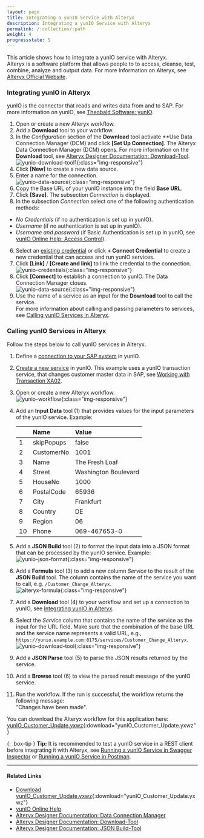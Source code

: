 ```yaml
---
layout: page
title: Integrating a yunIO Service with Alteryx
description: Integrating a yunIO Service with Alteryx
permalink: /:collection/:path
weight: 4
progressstate: 5
---
```



This article shows how to integrate a yunIO service with Alteryx.<br>
Alteryx is a software platform that allows people to to access, cleanse, test, combine, analyze and output data. 
For more Information on Alteryx, see [Alteryx Official Website](https://www.alteryx.com/).

### Integrating yunIO in Alteryx

yunIO is the connector that reads and writes data from and to SAP.
For more information on yunIO, see [Theobald Software: yunIO](https://theobald-software.com/en/yunio/).

1. Open or create a new Alteryx workflow.
2. Add a **Download** tool to your workflow.
3. In the *Configuration* section of the **Download** tool activate **Use Data Connection Manager (DCM) and click **[Set Up Connection]**. The Alteryx Data Connection Manager (DCM) opens.
For more information on the **Download** tool, see [Alteryx Designer Documentation: Download-Tool](https://help.alteryx.com/20231/designer/download-tool).<br>
![yunio-download-tool1](/img/contents/yunio/yunio-download-tool1.png){:class="img-responsive"}
4. Click **[New]** to create a new data source.
5. Enter a name for the connection.<br>
![yunio-data-source](/img/contents/yunio/yunIO-data-source.png){:class="img-responsive"}
6. Copy the Base URL of your yunIO instance into the field **Base URL**.
7. Click **[Save]**. The subsection *Connection* is displayed.
5. In the subsection *Connection* select one of the following authentication methods: <br>
- *No Credentials* (if no authentication is set up in yunIO).
- *Username* (if no authentication is set up in yunIO).
- *Username and password* (if Basic Authentication is set up in yunIO, see [yunIO Online Help: Access Control](https://help.theobald-software.com/en/yunio/access-control#global-access-control)).
6. Select an [existing credential](#creating-credentials) or click **+ Connect Credential** to create a new credential that can access and run yunIO services.
7. Click **[Link]** / **[Create and link]** to link the credential to the connection.<br>
![yunio-credentials](/img/contents/yunio/yunIO-data-source.png){:class="img-responsive"}
12. Click **[Connect]** to establish a connection to yunIO. The Data Connection Manager closes.<br>
![yunio-data-source](/img/contents/yunio/yunIO-data-source-connect.png){:class="img-responsive"}
13. Use the name of a service as an input for the **Download** tool to call the service. <br>
For more information about calling and passing parameters to services, see [Calling yunIO Services in Alteryx](#calling-yunio-services-in-alteryx).

<!---
{: .box-note }
**Note:** The Alteryx Data Connection Manager is available as of Alteryx Designer version 2021.4. 
-->

### Calling yunIO Services in Alteryx

Follow the steps below to call yunIO services in Alteryx.<br>

1. Define a [connection to your SAP system](https://help.theobald-software.com/en/yunio/sap-connection) in yunIO. 
2. [Create a new service](https://help.theobald-software.com/en/yunio/getting-started#creating-a-service) in yunIO.
This example uses a yunIO transaction service, that changes customer master data in SAP, see [Working with Transaction XA02](https://kb.theobald-software.com/yunio/transaction-xa02).<br>
3. Open or create a new Alteryx workflow.<br>
![yunio-workflow](/img/contents/yunio/yunIO-workflow.png){:class="img-responsive"}
4. Add an **Input Data** tool (1) that provides values for the input parameters of the yunIO service. Example:

	|  | Name | Value |
	| :------ |:--- | :--- |
	| 1 | skipPopups | false |
	| 2 | CustomerNo | 1001 |
	| 3 | Name | The Fresh Loaf |
	| 4 | Street | Washington Boulevard |
	| 5 | HouseNo | 1000 |
	| 6 | PostalCode | 65936 |
	| 7 | City | Frankfurt |
	| 8 | Country | DE |
	| 9 | Region | 06 |
	| 10 | Phone | 069-467653-0 |

5. Add a **JSON Build** tool (2) to format the input data into a JSON format that can be processed by the yunIO service. Example:<br>
![yunio-json-format](/img/contents/yunio/yunio-json-format.png){:class="img-responsive"}
6. Add a **Formula** tool (3) to add a new column *Service* to the result of the **JSON Build** tool. 
The column contains the name of the service you want to call, e.g. `/Customer_Change_Alteryx`.<br>
![alteryx-formula](/img/contents/yunio/alteryx-formula.png){:class="img-responsive"}
7. Add a **Download** tool (4) to your workflow and set up a connection to yunIO, see [Integrating yunIO in Alteryx](#integrating-yunio-in-alteryx). 
8. Select the *Service* column that contains the name of the service as the input for the URL field. Make sure that the combination of the base URL and the service name represents a valid URL, e.g., `https://yunio.example.com:8175/services/Customer_Change_Alteryx`.<br>
![yunio-download-tool](/img/contents/yunio/yunio-download-tool.png){:class="img-responsive"}
8. Add a **JSON Parse** tool (5) to parse the JSON results returned by the service. 
9. Add a **Browse** tool (6) to view the parsed result message of the yunIO service. 
10. Run the workflow. If the run is successful, the workflow returns the following message:<br>
"Changes have been made".

You can download the Alteryx workflow for this application here: [yunIO_Customer_Update.yxwz](/files/yunio/yunIO_Customer_Update.yxwz){:download="yunIO_Customer_Update.yxwz"}

{: .box-tip }
**Tip:** It is recommended to test a yunIO service in a REST client before integrating it with Alteryx, see [Running a yunIO Service in Swagger Inspector](https://kb.theobald-software.com/yunio/running-a-yunio-service-in-swagger-inspector) or [Running a yunIO Service in Postman](https://kb.theobald-software.com/yunio/running-a-yunio-service-in-postman). 

<!--- The service uses the following input parameters:<br>
- skipPopups (this is a default parameter that is used by every service)
- CustomerNo
- Name
- Street
- HouseNo
- PostalCode
- City
- Country
- Region
- Phone 

```json
{
	 "skipPopups": "false",
	 "CustomerNo": "1001",
	 "Name": "The Fresh Loaf",
	 "Street": "Washington Boulevard",
	 "HouseNo": "1000",
	 "PostalCode": "65936",
	 "City": "Frankfurt",
	 "Country": "DE",
	 "Region": "06",
	 "Phone": "069-467653-0"
}
```-->

******

#### Related Links
- [Download yunIO_Customer_Update.yxwz](/files/yunio/yunIO_Customer_Update.yxwz){:download="yunIO_Customer_Update.yxwz"}
- [yunIO Online Help](https://help.theobald-software.com/en/yunio/index)
- [Alteryx Designer Documentation: Data Connection Manager](https://help.alteryx.com/20231/designer/dcm-designer)
- [Alteryx Designer Documentation: Download-Tool](https://help.alteryx.com/20231/designer/download-tool)
- [Alteryx Designer Documentation: JSON Build-Tool](https://help.alteryx.com/20231/designer/json-build-tool)
